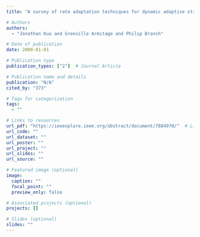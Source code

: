 ```yaml
---
title: "A survey of rate adaptation techniques for dynamic adaptive streaming over HTTP"

# Authors
authors:
  - "Jonathan Kua and Grenville Armitage and Philip Branch"

# Date of publication
date: 2000-01-01

# Publication type
publication_types: ["2"]  # Journal Article

# Publication name and details
publication: "N/A"
cited_by: "373"

# Tags for categorization
tags:
  - ""

# Links to resources
url_pdf: "https://ieeexplore.ieee.org/abstract/document/7884970/"  # Link to the resource
url_code: ""
url_dataset: ""
url_poster: ""
url_project: ""
url_slides: ""
url_source: ""

# Featured image (optional)
image:
  caption: ""
  focal_point: ""
  preview_only: false

# Associated projects (optional)
projects: []

# Slides (optional)
slides: ""
---
```

